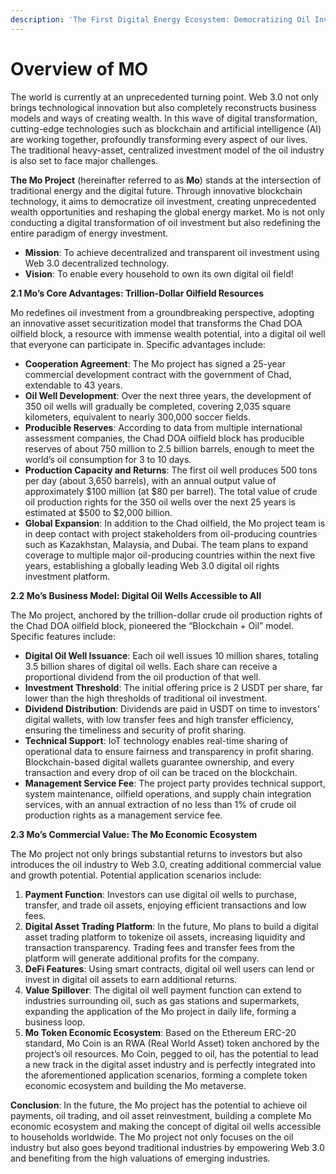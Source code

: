 ```yaml
---
description: 'The First Digital Energy Ecosystem: Democratizing Oil Investment'
---
```


# Overview of MO

The world is currently at an unprecedented turning point. Web 3.0 not only brings technological innovation but also completely reconstructs business models and ways of creating wealth. In this wave of digital transformation, cutting-edge technologies such as blockchain and artificial intelligence (AI) are working together, profoundly transforming every aspect of our lives. The traditional heavy-asset, centralized investment model of the oil industry is also set to face major challenges.

**The Mo Project** (hereinafter referred to as **Mo**) stands at the intersection of traditional energy and the digital future. Through innovative blockchain technology, it aims to democratize oil investment, creating unprecedented wealth opportunities and reshaping the global energy market. Mo is not only conducting a digital transformation of oil investment but also redefining the entire paradigm of energy investment.

* **Mission**: To achieve decentralized and transparent oil investment using Web 3.0 decentralized technology.
* **Vision**: To enable every household to own its own digital oil field!

**2.1 Mo’s Core Advantages: Trillion-Dollar Oilfield Resources**

Mo redefines oil investment from a groundbreaking perspective, adopting an innovative asset securitization model that transforms the Chad DOA oilfield block, a resource with immense wealth potential, into a digital oil well that everyone can participate in. Specific advantages include:

* **Cooperation Agreement**: The Mo project has signed a 25-year commercial development contract with the government of Chad, extendable to 43 years.
* **Oil Well Development**: Over the next three years, the development of 350 oil wells will gradually be completed, covering 2,035 square kilometers, equivalent to nearly 300,000 soccer fields.
* **Producible Reserves**: According to data from multiple international assessment companies, the Chad DOA oilfield block has producible reserves of about 750 million to 2.5 billion barrels, enough to meet the world’s oil consumption for 3 to 10 days.
* **Production Capacity and Returns**: The first oil well produces 500 tons per day (about 3,650 barrels), with an annual output value of approximately $100 million (at $80 per barrel). The total value of crude oil production rights for the 350 oil wells over the next 25 years is estimated at $500 to $2,000 billion.
* **Global Expansion**: In addition to the Chad oilfield, the Mo project team is in deep contact with project stakeholders from oil-producing countries such as Kazakhstan, Malaysia, and Dubai. The team plans to expand coverage to multiple major oil-producing countries within the next five years, establishing a globally leading Web 3.0 digital oil rights investment platform.

**2.2 Mo’s Business Model: Digital Oil Wells Accessible to All**

The Mo project, anchored by the trillion-dollar crude oil production rights of the Chad DOA oilfield block, pioneered the “Blockchain + Oil” model. Specific features include:

* **Digital Oil Well Issuance**: Each oil well issues 10 million shares, totaling 3.5 billion shares of digital oil wells. Each share can receive a proportional dividend from the oil production of that well.
* **Investment Threshold**: The initial offering price is 2 USDT per share, far lower than the high thresholds of traditional oil investment.
* **Dividend Distribution**: Dividends are paid in USDT on time to investors' digital wallets, with low transfer fees and high transfer efficiency, ensuring the timeliness and security of profit sharing.
* **Technical Support**: IoT technology enables real-time sharing of operational data to ensure fairness and transparency in profit sharing. Blockchain-based digital wallets guarantee ownership, and every transaction and every drop of oil can be traced on the blockchain.
* **Management Service Fee**: The project party provides technical support, system maintenance, oilfield operations, and supply chain integration services, with an annual extraction of no less than 1% of crude oil production rights as a management service fee.

**2.3 Mo’s Commercial Value: The Mo Economic Ecosystem**

The Mo project not only brings substantial returns to investors but also introduces the oil industry to Web 3.0, creating additional commercial value and growth potential. Potential application scenarios include:

1. **Payment Function**: Investors can use digital oil wells to purchase, transfer, and trade oil assets, enjoying efficient transactions and low fees.
2. **Digital Asset Trading Platform**: In the future, Mo plans to build a digital asset trading platform to tokenize oil assets, increasing liquidity and transaction transparency. Trading fees and transfer fees from the platform will generate additional profits for the company.
3. **DeFi Features**: Using smart contracts, digital oil well users can lend or invest in digital oil assets to earn additional returns.
4. **Value Spillover**: The digital oil well payment function can extend to industries surrounding oil, such as gas stations and supermarkets, expanding the application of the Mo project in daily life, forming a business loop.
5. **Mo Token Economic Ecosystem**: Based on the Ethereum ERC-20 standard, Mo Coin is an RWA (Real World Asset) token anchored by the project’s oil resources. Mo Coin, pegged to oil, has the potential to lead a new track in the digital asset industry and is perfectly integrated into the aforementioned application scenarios, forming a complete token economic ecosystem and building the Mo metaverse.

**Conclusion**: In the future, the Mo project has the potential to achieve oil payments, oil trading, and oil asset reinvestment, building a complete Mo economic ecosystem and making the concept of digital oil wells accessible to households worldwide. The Mo project not only focuses on the oil industry but also goes beyond traditional industries by empowering Web 3.0 and benefiting from the high valuations of emerging industries.

